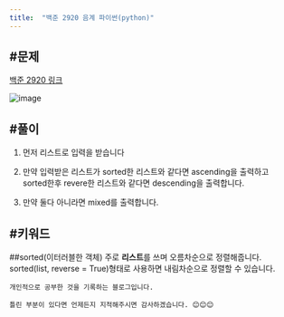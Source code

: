 ```yaml
---
title:  "백준 2920 음계 파이썬(python)"
---
```


#문제
---
[백준 2920 링크](https://www.acmicpc.net/problem/2920)

![image](https://user-images.githubusercontent.com/96028198/150281734-369e7e00-28aa-458e-9503-ea2b9b0902d8.png)


<!-- #코드
---
```
백준2920 음계
a = list(map(int, input().split()))
if a == sorted(a):
    print("ascending")
elif a == sorted(a, reverse = True):
    print("descending")
else:
    print("mixed")
``` -->


#풀이
---
1. 먼저 리스트로 입력을 받습니다

2. 만약 입력받은 리스트가 sorted한 리스트와 같다면 ascending을 출력하고 sorted한후 revere한 리스트와 같다면 descending을 출력합니다.

3. 만약 둘다 아니라면 mixed를 출력합니다.

#키워드
---
##sorted(이터러블한 객체)
 주로 **리스트**를 쓰며 오름차순으로 정렬해줍니다. 
sorted(list, reverse = True)형태로 사용하면 내림차순으로 정렬할 수 있습니다. 


```
개인적으로 공부한 것을 기록하는 블로그입니다. 

틀린 부분이 있다면 언제든지 지적해주시면 감사하겠습니다. 😊😊😊
```

